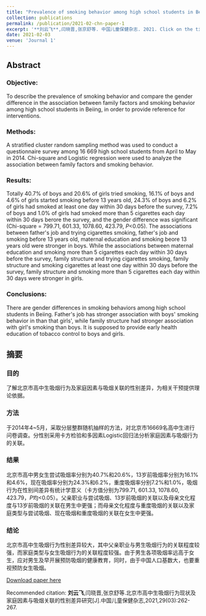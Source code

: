 ```yaml
---
title: "Prevalence of smoking behavior among high school students in Beijing and gender difference in the association between family factors and smoking behavior (in Chinese)"
collection: publications
permalink: /publication/2021-02-chn-paper-1
excerpt: '**刘云飞**,闫晓晋,张京舒等. 中国儿童保健杂志. 2021. Click on the title above to view the abstract and download the full article.'
date: 2021-02-03
venue: 'Journal 1'
---
```


## Abstract

### Objective: 
To describe the prevalence of smoking behavior and compare the gender difference in the association between family factors and smoking behavior among high school students in Beiing, in order to provide reference for interventions.

### Methods: 
A stratified cluster random sampling method was used to conduct a questionnaire survey among 16 669 high school students from April to May in 2014. Chi-square and Logistic regression were used to analyze the association between family factors and smoking behavior. 

### Results: 
Totally 40.7% of boys and 20.6% of girls tried smoking, 16.1% of boys and 4.6% of girls started smoking before 13 years old, 24.3% of boys and 6.2% of girls had smoked at least one day within 30 days before the survey, 7.2% of boys and 1.0% of girls had smoked more than 5 cigarettes each day within 30 days berore the survey, and the gender difference was significant (Chi-square = 799.71, 601.33, 1078.60, 423.79, *P*<0.05). The associations between father's job and trying cigarettes smoking, father's job and smoking before 13 years old, maternal education and smoking beore 13 years old were stronger in boys. While the associations between maternal education and smoking more than 5 cigarettes each day within 30 days before the survey, family structure and trying cigarettes smoking, family structure and smoking cigarettes at least one day within 30 days before the survey, family structure and smoking more than 5 cigarettes each day within 30 days were stronger in girls. 

### Conclusions: 
There are gender differences in smoking behaviors among high school students in Beiing. Father's job has stronger association with boys' smoking behavior in than that girls', while family structure had stronger association with girl's smoking than boys. lt is supposed to provide early health education of tobacco control to boys and girls.

## 摘要 
### 目的 
了解北京市高中生吸烟行为及家庭因素与吸烟关联的性别差异，为相关干预提供理论依据。 

### 方法 
于2014年4~5月，采取分层整群随机抽样的方法，对北京市16669名高中生进行问卷调查。分性别采用卡方检验和多因素Logistic回归法分析家庭因素与吸烟行为的关联。

### 结果 
北京市高中男女生尝试吸烟率分别为40.7%和20.6%，13岁前吸烟率分别为16.1%和4.6%，现在吸烟率分别为24.3%和6.2%，重度吸烟率分别7.2%和1.0%，吸烟行为在性别间差异有统计学意义（卡方值分别为799.71, 601.33, 1078.60, 423.79，*P*均<0.05）。父亲职业与尝试吸烟、13岁前吸烟的关联以及母亲文化程度与13岁前吸烟的关联在男生中更强；而母亲文化程度与重度吸烟的关联以及家庭类型与尝试吸烟、现在吸烟和重度吸烟的关联在女生中更强。
  
### 结论 
北京市高中生吸烟行为性别差异较大，其中父亲职业与男生吸烟行为的关联程度较强，而家庭类型与女生吸烟行为的关联程度较强。由于男生各项吸烟率远高于女生，应对男生及早开展预防吸烟的健康教育，同时，由于中国人口基数大，也要重视预防女生吸烟。


[Download paper here](http://MelatoninMT.github.io/files/北京市高中生吸烟行为现状及...素与吸烟关联的性别差异研究_刘云飞.pdf)

Recommended citation: **刘云飞**,闫晓晋,张京舒等.北京市高中生吸烟行为现状及家庭因素与吸烟关联的性别差异研究[J].中国儿童保健杂志,2021,29(03):262-267.